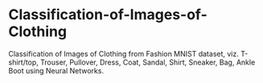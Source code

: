 # Classification-of-Images-of-Clothing
Classification of Images of Clothing from Fashion MNIST dataset, viz. T-shirt/top, Trouser, Pullover, Dress, Coat, Sandal, Shirt, Sneaker, Bag, Ankle Boot using Neural Networks.
